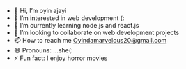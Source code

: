 - 👋 Hi, I’m oyin ajayi
- 👀 I’m interested in web development (:
- 🌱 I’m currently learning node.js and react.js 
- 💞️ I’m looking to collaborate on web development projects
- 📫 How to reach me Oyindamarvelous20@gmail.com
- 😄 Pronouns: ...she(:
- ⚡ Fun fact: I enjoy horror movies

<!---
oyin-ajayi/oyin-ajayi is a ✨ special ✨ repository because its `README.md` (this file) appears on your GitHub profile.
You can click the Preview link to take a look at your changes.
--->
